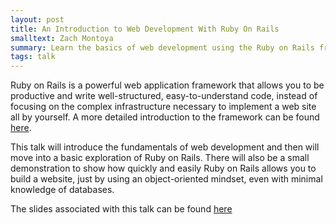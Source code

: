 ```yaml
---
layout: post
title: An Introduction to Web Development With Ruby On Rails
smalltext: Zach Montoya
summary: Learn the basics of web development using the Ruby on Rails framework
tags: talk
---
```


Ruby on Rails is a powerful web application framework that allows you to be
productive and write well-structured, easy-to-understand code, instead of focusing
on the complex infrastructure necessary to implement a web site all by yourself.
A more detailed introduction to the framework can be found
[here](http://railsapps.github.io/what-is-ruby-rails.html).

This talk will introduce the fundamentals of web development and then
will move into a basic exploration of Ruby on Rails.
There will also be a small demonstration to show how quickly and easily
Ruby on Rails allows you to build a website, just by using an
object-oriented mindset, even with minimal knowledge of databases.

The slides associated with this talk can be found [here](http://uofa-acm.github.io/slides/2014-10-02-an-introduction-to-web-development-with-ruby-on-rails.pdf)
